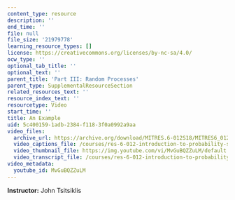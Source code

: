```yaml
---
content_type: resource
description: ''
end_time: ''
file: null
file_size: '21979778'
learning_resource_types: []
license: https://creativecommons.org/licenses/by-nc-sa/4.0/
ocw_type: ''
optional_tab_title: ''
optional_text: ''
parent_title: 'Part III: Random Processes'
parent_type: SupplementalResourceSection
related_resources_text: ''
resource_index_text: ''
resourcetype: Video
start_time: ''
title: An Example
uid: 5c400159-1adb-2384-f118-3f0a0992a9aa
video_files:
  archive_url: https://archive.org/download/MITRES.6-012S18/MITRES6_012S18_L22-10_300k.mp4
  video_captions_file: /courses/res-6-012-introduction-to-probability-spring-2018/d933aede4989524a998819d71bfd1e94_MvGuBQZZuLM.vtt
  video_thumbnail_file: https://img.youtube.com/vi/MvGuBQZZuLM/default.jpg
  video_transcript_file: /courses/res-6-012-introduction-to-probability-spring-2018/8d15ee752050de0caa9faf9ab78d8521_MvGuBQZZuLM.pdf
video_metadata:
  youtube_id: MvGuBQZZuLM
---
```


**Instructor:** John Tsitsiklis

